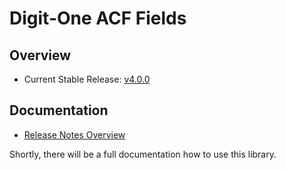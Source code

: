 # Digit-One ACF Fields

## Overview

* Current Stable Release: [v4.0.0]

## Documentation

* [Release Notes Overview](./docs/release-notes/Index.md)

Shortly, there will be a full documentation how to use this library.

[v4.0.0]: https://github.com/digit-one-dev/d1-acf-fields/releases/tag/v4.0.0
